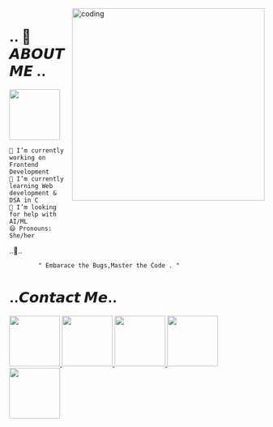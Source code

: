 <img align="right" alt="coding" width="380" src="https://media.giphy.com/media/tnLPi4IVEnG2Q/giphy.gif"> 
   
#    .. 🍄𝘼𝘽𝙊𝙐𝙏 𝙈𝙀 .. 

 <div id="header">
  
<img src="https://user-images.githubusercontent.com/74038190/216656987-9b3a52af-79d3-418c-8789-579955588e68.gif" width="100">



    🔭 I’m currently working on Frontend Development 
    🌱 I’m currently learning Web development & DSA in C 
    🤔 I’m looking for help with AI/ML 
    😄 Pronouns: She/her
 
..🌼..
<div id="header">
     
            " Embarace the Bugs,Master the Code . "
</div>

                         
          

# ..𝘾𝙤𝙣𝙩𝙖𝙘𝙩 𝙈𝙚..
<div id="badges">
  <a href="https://www.linkedin.com/in/ankita-samantaray-84812a25b/">
    <img src="https://user-images.githubusercontent.com/74038190/235294012-0a55e343-37ad-4b0f-924f-c8431d9d2483.gif" width="100" />
  </a>
  <a href="https://www.youtube.com/channel/UC2zIvzjxJtoG8l0AqaI5gqg">
    <img src="https://user-images.githubusercontent.com/74038190/235294007-de441046-823e-4eff-89bf-d4df52858b65.gif" width="100" />
  </a>
  <a href="https://twitter.com/Anks1ta5">
    <img src="https://user-images.githubusercontent.com/74038190/235294011-b8074c31-9097-4a65-a594-4151b58743a8.gif" width="100" />
  </a>
  <a href="https://discord.com/channels/@me">
    <img src="https://user-images.githubusercontent.com/74038190/235294015-47144047-25ab-417c-af1b-6746820a20ff.gif" width="100" />
  <a href="https://www.instagram.com/anks_1.ta5/"> 
    <img src="https://user-images.githubusercontent.com/74038190/235294013-a33e5c43-a01c-43f6-b44d-a406d8b4ab75.gif" width="100" />
  </a>
  </a>
</div>


  <div id="badges">
 <img src="https://komarev.com/ghpvc/?Ankita-Samantaray&style=flat-square&color=blue" alt=""/>
</div>

